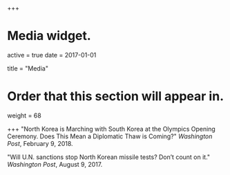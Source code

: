 +++
# Media widget.
active = true
date = 2017-01-01

title = "Media"

# Order that this section will appear in.
weight = 68

+++
"North Korea is Marching with South Korea at the Olympics Opening Ceremony.
Does This Mean a Diplomatic Thaw is Coming?" *Washington Post*, February 9, 2018.

"Will U.N. sanctions stop North Korean missile tests? Don’t count on it." *Washington
Post*, August 9, 2017.
